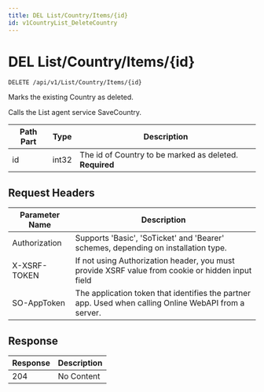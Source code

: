 ```yaml
---
title: DEL List/Country/Items/{id}
id: v1CountryList_DeleteCountry
---
```


# DEL List/Country/Items/{id}

```http
DELETE /api/v1/List/Country/Items/{id}
```

Marks the existing Country as deleted.

Calls the List agent service SaveCountry.




| Path Part | Type | Description |
|-----------|------|-------------|
| id | int32 | The id of Country to be marked as deleted. **Required** |



## Request Headers

| Parameter Name | Description |
|----------------|-------------|
| Authorization  | Supports 'Basic', 'SoTicket' and 'Bearer' schemes, depending on installation type. |
| X-XSRF-TOKEN   | If not using Authorization header, you must provide XSRF value from cookie or hidden input field |
| SO-AppToken | The application token that identifies the partner app. Used when calling Online WebAPI from a server. |


## Response


| Response | Description |
|----------------|-------------|
| 204 | No Content |